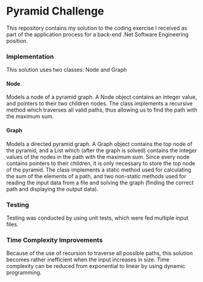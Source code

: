 # Pyramid Challenge
This repository contains my solution to the coding exercise I received as part of the application process for a back-end .Net Software Engineering position.

### Implementation
This solution uses two classes: Node and Graph

#### Node
Models a node of a pyramid graph.
A Node object contains an integer value, and pointers to their two children nodes.
The class implements a recursive method which traverses all valid paths, thus allowing us to find the path with the maximum sum.

#### Graph
Models a directed pyramid graph.
A Graph object contains the top node of the pyramid, and a List which (after the graph is solved) contains the integer values of the nodes in the path with the maximum sum.
Since every node contains pointers to their children, it is only necessary to store the top node of the pyramid.
The class implements a static method used for calculating the sum of the elements of a path, and two non-static methods used for reading the input data from a file and solving the graph (finding the correct path and displaying the output data).

### Testing
Testing was conducted by using unit tests, which were fed multiple input files.

### Time Complexity Improvements
Because of the use of recursion to traverse all possible paths, this solution becomes rather inefficient when the input increases in size. Time complexity can be reduced from exponential to linear by using dynamic programming.
